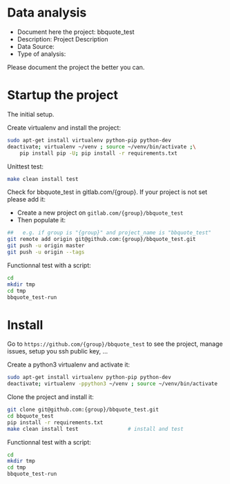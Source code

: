 # Data analysis
- Document here the project: bbquote_test
- Description: Project Description
- Data Source:
- Type of analysis:

Please document the project the better you can.

# Startup the project

The initial setup.

Create virtualenv and install the project:
```bash
sudo apt-get install virtualenv python-pip python-dev
deactivate; virtualenv ~/venv ; source ~/venv/bin/activate ;\
    pip install pip -U; pip install -r requirements.txt
```

Unittest test:
```bash
make clean install test
```

Check for bbquote_test in gitlab.com/{group}.
If your project is not set please add it:

- Create a new project on `gitlab.com/{group}/bbquote_test`
- Then populate it:

```bash
##   e.g. if group is "{group}" and project_name is "bbquote_test"
git remote add origin git@github.com:{group}/bbquote_test.git
git push -u origin master
git push -u origin --tags
```

Functionnal test with a script:

```bash
cd
mkdir tmp
cd tmp
bbquote_test-run
```

# Install

Go to `https://github.com/{group}/bbquote_test` to see the project, manage issues,
setup you ssh public key, ...

Create a python3 virtualenv and activate it:

```bash
sudo apt-get install virtualenv python-pip python-dev
deactivate; virtualenv -ppython3 ~/venv ; source ~/venv/bin/activate
```

Clone the project and install it:

```bash
git clone git@github.com:{group}/bbquote_test.git
cd bbquote_test
pip install -r requirements.txt
make clean install test                # install and test
```
Functionnal test with a script:

```bash
cd
mkdir tmp
cd tmp
bbquote_test-run
```
